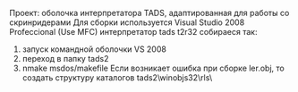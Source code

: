 Проект: оболочка интерпретатора TADS, адаптированная для работы со скринридерами
Для сборки используется Visual Studio 2008 Profeccional (Use MFC)
интерпретатор tads t2r32 собираеся так:
1) запуск командной оболочки VS 2008
2) переход в папку tads2
3) nmake msdos/makefile
Если возникает ошибка при сборке ler.obj, то создать структуру каталогов tads2\winobjs32\rls\
